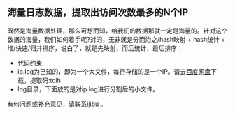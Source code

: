 ## 海量日志数据，提取出访问次数最多的N个IP
既然是海量数据处理，那么可想而知，给我们的数据那就一定是海量的。针对这个数据的海量，我们如何着手呢?对的，无非就是分而治之/hash映射 + hash统计 + 堆/快速/归并排序，说白了，就是先映射，而后统计，最后排序：
 - 代码约束
- ip.log为已知的，即为一个大文件，每行存储的是一个IP。请去[百度网盘](http://pan.baidu.com/s/1kTDn8f9)下载，提取码:tcih
- log目录，下面放的是对ip.log进行分割后的小文件。

有何问题或补充意见，请联系[ijibu](http://weibo.com/ijibu)  。
